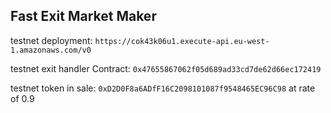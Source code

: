 ## Fast Exit Market Maker

testnet deployment: `https://cok43k06u1.execute-api.eu-west-1.amazonaws.com/v0`

testnet exit handler Contract: `0x47655867062f05d689ad33cd7de62d66ec172419`

testnet token in sale: `0xD2D0F8a6ADfF16C2098101087f9548465EC96C98` at rate of 0.9
